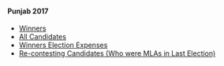#### Punjab 2017
  * [Winners](https://www.myneta.info/punjab2017/index.php?action=show_winners&sort=default)
  * [All Candidates](https://www.myneta.info/punjab2017/)
  * [Winners Election Expenses](https://www.myneta.info/punjab2017/index.php?action=showWinnersExpense&sortExp=default)
  * [ Re-contesting Candidates (Who were MLAs in Last Election)](https://www.myneta.info/punjab2017/index.php?action=recontestAssetsComparison)